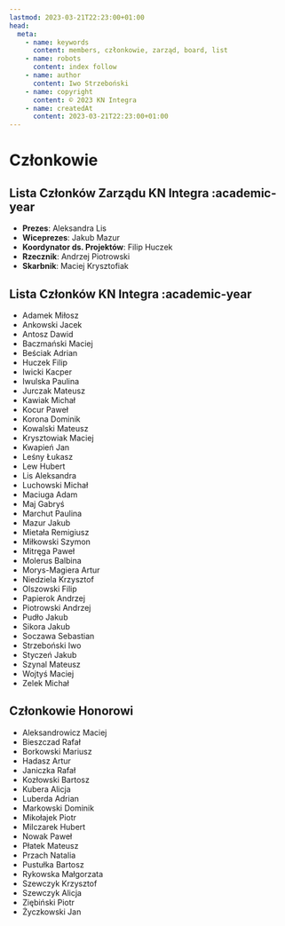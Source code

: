 ```yaml
---
lastmod: 2023-03-21T22:23:00+01:00
head:
  meta:
    - name: keywords
      content: members, członkowie, zarząd, board, list
    - name: robots
      content: index follow
    - name: author
      content: Iwo Strzeboński
    - name: copyright
      content: © 2023 KN Integra
    - name: createdAt
      content: 2023-03-21T22:23:00+01:00
---
```


# Członkowie

## Lista Członków Zarządu KN Integra :academic-year

- **Prezes**: Aleksandra Lis
- **Wiceprezes**: Jakub Mazur
- **Koordynator ds. Projektów**: Filip Huczek
- **Rzecznik**: Andrzej Piotrowski
- **Skarbnik**: Maciej Krysztofiak

## Lista Członków KN Integra :academic-year

- Adamek Miłosz
- Ankowski Jacek
- Antosz	Dawid
- Baczmański Maciej
- Beściak	Adrian
- Huczek	Filip
- Iwicki	Kacper
- Iwulska	Paulina
- Jurczak	Mateusz
- Kawiak	Michał
- Kocur	Paweł
- Korona	Dominik
- Kowalski	Mateusz
- Krysztowiak	Maciej
- Kwapień	Jan
- Leśny	Łukasz
- Lew	Hubert
- Lis	Aleksandra
- Luchowski	Michał
- Maciuga	Adam
- Maj	Gabryś
- Marchut	Paulina
- Mazur	Jakub
- Mietała	Remigiusz
- Miłkowski	Szymon
- Mitręga	Paweł
- Molerus	Balbina
- Morys-Magiera	Artur
- Niedziela	Krzysztof
- Olszowski	Filip
- Papierok	Andrzej
- Piotrowski	Andrzej
- Pudło	Jakub
- Sikora	Jakub
- Soczawa	Sebastian
- Strzeboński	Iwo
- Styczeń	Jakub
- Szynal	Mateusz
- Wojtyś	Maciej
- Zelek	Michał


## Członkowie Honorowi

- Aleksandrowicz Maciej
- Bieszczad Rafał
- Borkowski Mariusz
- Hadasz Artur
- Janiczka Rafał
- Kozłowski Bartosz
- Kubera Alicja
- Luberda Adrian
- Markowski Dominik
- Mikołajek Piotr
- Milczarek Hubert
- Nowak Paweł
- Płatek Mateusz
- Przach Natalia
- Pustułka Bartosz
- Rykowska Małgorzata
- Szewczyk Krzysztof
- Szewczyk Alicja
- Ziębiński Piotr
- Życzkowski Jan
